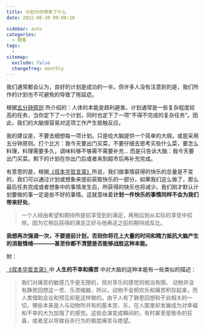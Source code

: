 ```yaml
---
title: 计划为你带来了什么
date: 2022-06-30 09:00:19

sidebar: auto
categories:
  - 随笔
tags:
  - 
sitemap:
  exclude: false
  changefreq: monthly
---
```


我们通常都会认为，良好的计划是成功的一半。但许多人没有注意到的是，我们所作的计划也不可避免的导致了拖延症。

根据[五分钟原则](/life/essay/五分钟原则.html) 所介绍的：人体的本能是趋利避害。计划通常是一些复杂程度较高的任务，当你定下了一个计划，同时也定下了一项“不得不完成的复杂任务”。因此，我们的大脑很容易对这项工作产生抵触反应。

我的建议是，不要去细想每一项计划。只是给大脑提供一个简单的大纲，或是采用五分钟原则。打个比方：我今天要出门买菜，不要仔细去思考买些什么菜，要怎么料理，料理需要多久，调味料够不够需不需要补充... 而是只告诉大脑：我今天要出门买菜。剩下的计划在你出门后或者来到超市后再补充完成。

有意思的是，根据[《叔本华哲言录》](https://baike.baidu.com/item/%E5%8F%94%E6%9C%AC%E5%8D%8E%E5%93%B2%E8%A8%80%E5%BD%95/20316468#:~:text=%E3%80%8A%E5%8F%94%E6%9C%AC%E5%8D%8E%E5%93%B2%E8%A8%80%E5%BD%95%E3%80%8B%E6%98%AF2016%E5%B9%B4%20%E4%B8%8A%E6%B5%B7%E4%BA%BA%E6%B0%91%E5%87%BA%E7%89%88%E7%A4%BE,%E5%87%BA%E7%89%88%E7%9A%84%E5%9B%BE%E4%B9%A6%EF%BC%8C%E4%BD%9C%E8%80%85%E6%98%AF%20%5B%E5%BE%B7%5D%E5%8F%94%E6%9C%AC%E5%8D%8E%E3%80%82)所说，我们做事情获得的快乐的总量是不变的，我们可以通过计划或想象来提前获取快乐的一部分，如果我们这么做了，那么最后任务完成或者想象中的事情发生后，所获得的快乐也将减少。我们刚才默认计划要做的事一定是些不好的事情。这就意味着**计划一件快乐的事情同样不会为我们带来好处**。

> 一个人经由希望和期待所提前享受到的满足，再稍后则从实际的享受中扣除，因为它稍后获得的满足正好与他再这之前的期待成反比。

**我想再次强调一次，不要提前计划，否则你将花上大量的时间和精力抵抗大脑产生的消极情绪————甚至你都不清楚是否能够战胜这种本能。**

附：

[《叔本华哲言录》](https://baike.baidu.com/item/%E5%8F%94%E6%9C%AC%E5%8D%8E%E5%93%B2%E8%A8%80%E5%BD%95/20316468#:~:text=%E3%80%8A%E5%8F%94%E6%9C%AC%E5%8D%8E%E5%93%B2%E8%A8%80%E5%BD%95%E3%80%8B%E6%98%AF2016%E5%B9%B4%20%E4%B8%8A%E6%B5%B7%E4%BA%BA%E6%B0%91%E5%87%BA%E7%89%88%E7%A4%BE,%E5%87%BA%E7%89%88%E7%9A%84%E5%9B%BE%E4%B9%A6%EF%BC%8C%E4%BD%9C%E8%80%85%E6%98%AF%20%5B%E5%BE%B7%5D%E5%8F%94%E6%9C%AC%E5%8D%8E%E3%80%82)中 **人生的不幸和痛苦** 中对大脑的这种本能有一些类似的描述：

> 我们对痛苦的敏感几乎是无限的，但对享乐的感觉则相当有限。
> 动物并没有静思回想这一苦、乐浓缩器，所以，动物不会把欢乐和痛苦积存起来，而人类借助会议和预见却是这样做的。由于人有了静思回想和于此相关的一切，哪些本来是人与动物所共有的基本苦、乐，在人那里却发展成为对幸福和不幸的大为加强了的感觉。这些会演变成瞬间的，有时甚至是致命的狂喜，或者足以导致自杀行为的极度痛苦与绝望。
